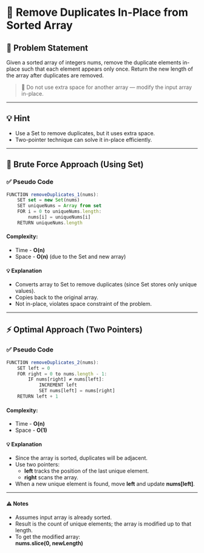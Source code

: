 # 🧹 Remove Duplicates In-Place from Sorted Array

## 🧩 Problem Statement
Given a sorted array of integers nums, remove the duplicate elements in-place such that each element appears only once.
Return the new length of the array after duplicates are removed.

> 📌 Do not use extra space for another array — modify the input array in-place.

---

## 💡 Hint
- Use a Set to remove duplicates, but it uses extra space.
- Two-pointer technique can solve it in-place efficiently.

---

## 🐢 Brute Force Approach (Using Set)

### ✅ Pseudo Code
```js
FUNCTION removeDuplicates_1(nums):
    SET set = new Set(nums)
    SET uniqueNums = Array from set
    FOR i = 0 to uniqueNums.length:
        nums[i] = uniqueNums[i]
    RETURN uniqueNums.length
```
#### Complexity:
- Time - **O(n)**
- Space - **O(n)** (due to the Set and new array)
#### 💡 Explanation
- Converts array to Set to remove duplicates (since Set stores only unique values).
- Copies back to the original array.
- Not in-place, violates space constraint of the problem.

---

## ⚡ Optimal Approach (Two Pointers)

### ✅ Pseudo Code
```js
FUNCTION removeDuplicates_2(nums):
    SET left = 0
    FOR right = 0 to nums.length - 1:
        IF nums[right] ≠ nums[left]:
            INCREMENT left
            SET nums[left] = nums[right]
    RETURN left + 1
```
#### Complexity:
- Time - **O(n)**
- Space - **O(1)**
#### 💡 Explanation
- Since the array is sorted, duplicates will be adjacent.
- Use two pointers:
  - **left** tracks the position of the last unique element.
  - **right** scans the array.
- When a new unique element is found, move **left** and update **nums[left]**.

---

#### ⚠️ Notes
- Assumes input array is already sorted.
- Result is the count of unique elements; the array is modified up to that length.
- To get the modified array:<br>
**nums.slice(0, newLength)**